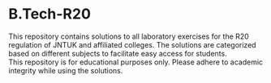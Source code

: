 # B.Tech-R20
This repository contains solutions to all laboratory exercises for the R20 regulation of JNTUK and affiliated colleges. The solutions are categorized based on different subjects to facilitate easy access for students.
<br>
This repository is for educational purposes only. Please adhere to academic integrity while using the solutions.
